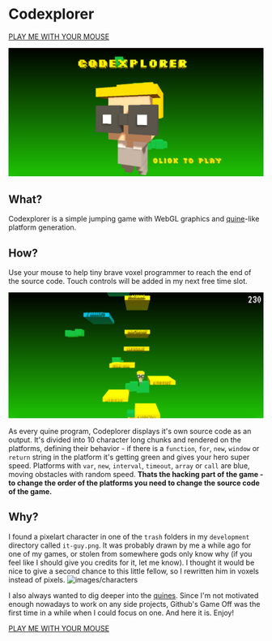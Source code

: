 # Codexplorer

[PLAY ME WITH YOUR MOUSE](https://michalbe.github.io/game-off-2016/dist/)

![images/1.png](images/1.png)

## What?
Codexplorer is a simple jumping game with WebGL graphics and [quine](https://en.wikipedia.org/wiki/Quine_(computing))-like platform generation.

## How?
Use your mouse to help tiny brave voxel programmer to reach the end of the source code. Touch controls will be added in my next free time slot.

![images/2.png](images/2.png)

As every quine program, Codeplorer displays it's own source code as an output. It's divided into 10 character long chunks and rendered on the platforms, defining their behavior - if there is a `function`, `for`, `new`, `window` or `return` string in the platform it's getting green and gives your hero super speed. Platforms with `var`, `new`, `interval`, `timeout`, `array` or `call` are blue, moving obstacles with random speed. __Thats the hacking part of the game - to change the order of the platforms you need to change the source code of the game.__

## Why?
I found a pixelart character in one of the `trash` folders in my `development` directory called `it-guy.png`. It was probably drawn by me a while ago for one of my games, or stolen from somewhere gods only know why (if you feel like I should give you credits for it, let me know). I thought it would be nice to give a second chance to this little fellow, so I rewritten him in voxels instead of pixels.
![images/characters](images/characters)

I also always wanted to dig deeper into the [quines](http://www.madore.org/~david/computers/quine.html). Since I'm not motivated enough nowadays to work on any side projects, Github's Game Off was the first time in a while when I could focus on one. And here it is. Enjoy!

[PLAY ME WITH YOUR MOUSE](https://michalbe.github.io/game-off-2016/dist/)
